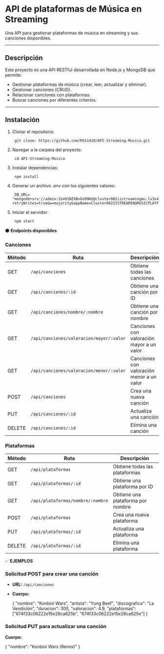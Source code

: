 # API de plataformas de Música en Streaming

Una API para gestionar plataformas de música en streaming y sus canciones disponibles.

---

## **Descripción**

Este proyecto es una API RESTful desarrollada en Node.js y MongoDB que permite:

- Gestionar plataformas de música (crear, leer, actualizar y eliminar).
- Gestionar canciones (CRUD).
- Relacionar canciones con plataformas.
- Buscar canciones por diferentes criterios.

---

## **Instalación**

1. Clonar el repositorio:  
 
        git clone: https://github.com/MSS1410/API-Streaming-Musica.git

2. Navegar a la carpeta del proyecto:

        cd API-Streaming-Musica

3. Instalar dependencias:

        npm install

4. Generar un archivo .env con los siguientes valores:

        DB_URL= "mongodb+srv://admin:3im91NZXBvGo99KU@cluster002iistreamingmu.lx3x4.mongodb.net/?retryWrites=true&w=majority&appName=Cluster002IISTREAMINGMUSICPLATFORMS"

5. Iniciar el servidor:

        npm start



⚫️ **Endpoints disponibles**


### Canciones

| **Método** | **Ruta**                                | **Descripción**                           |
|------------|-----------------------------------------|-------------------------------------------|
| GET        | `/api/canciones`                       | Obtiene todas las canciones               |
| GET        | `/api/canciones/:id`                   | Obtiene una canción por ID                |
| GET        | `/api/canciones/nombre/:nombre`        | Obtiene una canción por nombre            |
| GET        | `/api/canciones/valoracion/mayor/:valor` | Canciones con valoración mayor a un valor |
| GET        | `/api/canciones/valoracion/menor/:valor` | Canciones con valoración menor a un valor |
| POST       | `/api/canciones`                       | Crea una nueva canción                    |
| PUT        | `/api/canciones/:id`                   | Actualiza una canción                     |
| DELETE     | `/api/canciones/:id`                   | Elimina una canción                       |

### Plataformas

| **Método** | **Ruta**                                | **Descripción**                           |
|------------|-----------------------------------------|-------------------------------------------|
| GET        | `/api/plataformas`                     | Obtiene todas las plataformas             |
| GET        | `/api/plataformas/:id`                 | Obtiene una plataforma por ID             |
| GET        | `/api/plataformas/nombre/:nombre`      | Obtiene una plataforma por nombre         |
| POST       | `/api/plataformas`                     | Crea una nueva plataforma                 |
| PUT        | `/api/plataformas/:id`                 | Actualiza una plataforma                  |
| DELETE     | `/api/plataformas/:id`                 | Elimina una plataforma                    |


✅  **EJEMPLOS**



### Solicitud POST para crear una canción

- **URL:** `/api/canciones`
- **Cuerpo:**

  {
    "nombre": "Konbini Wars",
    "artista": "Yung Beef",
    "discografica": "La Vendición",
    "duracion": 300,
    "valoracion": 4.9,
    "plataformas": ["674f33c06222e15e28ca625b", "674f33c06222e15e28ca625e"]
  }
  

### Solicitud PUT para actualizar una canción

**Cuerpo:**

{
  "nombre": "Konbini Wars (Remix)"
}
